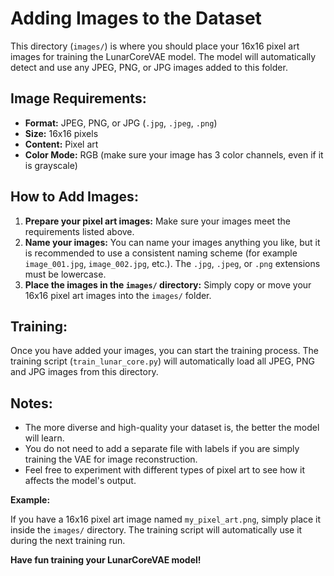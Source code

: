 # Adding Images to the Dataset

This directory (`images/`) is where you should place your 16x16 pixel art images for training the LunarCoreVAE model. The model will automatically detect and use any JPEG, PNG, or JPG images added to this folder.

## Image Requirements:

*   **Format:**  JPEG, PNG, or JPG (`.jpg`, `.jpeg`, `.png`)
*   **Size:** 16x16 pixels
*   **Content:** Pixel art
*   **Color Mode:** RGB (make sure your image has 3 color channels, even if it is grayscale)

## How to Add Images:

1.  **Prepare your pixel art images:** Make sure your images meet the requirements listed above.
2.  **Name your images:** You can name your images anything you like, but it is recommended to use a consistent naming scheme (for example `image_001.jpg`, `image_002.jpg`, etc.). The `.jpg`, `.jpeg`, or `.png` extensions must be lowercase.
3.  **Place the images in the `images/` directory:** Simply copy or move your 16x16 pixel art images into the `images/` folder.

## Training:

Once you have added your images, you can start the training process. The training script (`train_lunar_core.py`) will automatically load all JPEG, PNG and JPG images from this directory.

## Notes:

*   The more diverse and high-quality your dataset is, the better the model will learn.
*   You do not need to add a separate file with labels if you are simply training the VAE for image reconstruction.
*   Feel free to experiment with different types of pixel art to see how it affects the model's output.

**Example:**

If you have a 16x16 pixel art image named `my_pixel_art.png`, simply place it inside the `images/` directory. The training script will automatically use it during the next training run.

**Have fun training your LunarCoreVAE model!**

